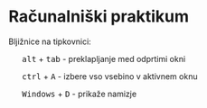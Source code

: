 # Računalniški praktikum
Bljižnice na tipkovnici:
<ul> <kbd>alt</kbd> + <kbd>tab</kbd> - preklapljanje med odprtimi okni</ul>
<ul><kbd>ctrl</kbd> + <kbd>A</kbd> - izbere vso vsebino v aktivnem oknu</ul>
<ul><kbd>Windows</kbd> + <kbd>D</kbd> - prikaže namizje</ul>
